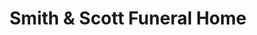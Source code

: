 ---
title: "Smith & Scott Funeral Home"
url: /exmore/smith-and-scott-funeral-home/
shop: funeral directors
---